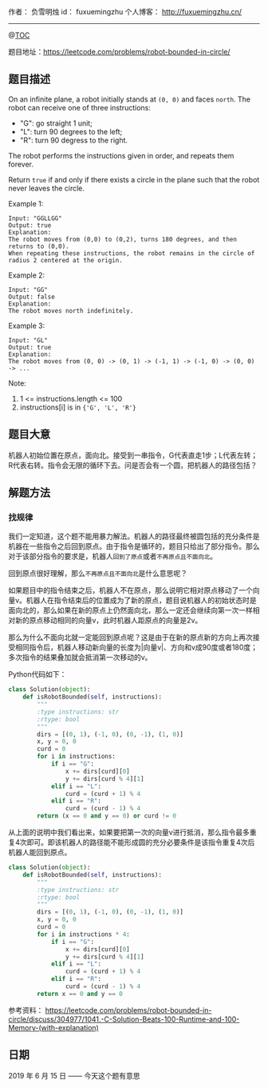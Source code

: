 

作者： 负雪明烛
id：	fuxuemingzhu
个人博客：	http://fuxuemingzhu.cn/

---
@[TOC](目录)


题目地址：https://leetcode.com/problems/robot-bounded-in-circle/

## 题目描述

On an infinite plane, a robot initially stands at ``(0, 0)`` and faces ``north``.  The robot can receive one of three instructions:

- "G": go straight 1 unit;
- "L": turn 90 degrees to the left;
- "R": turn 90 degress to the right.

The robot performs the instructions given in order, and repeats them forever.

Return `true` if and only if there exists a circle in the plane such that the robot never leaves the circle.


Example 1:

    Input: "GGLLGG"
    Output: true
    Explanation: 
    The robot moves from (0,0) to (0,2), turns 180 degrees, and then returns to (0,0).
    When repeating these instructions, the robot remains in the circle of radius 2 centered at the origin.

Example 2:

    Input: "GG"
    Output: false
    Explanation: 
    The robot moves north indefinitely.

Example 3:

    Input: "GL"
    Output: true
    Explanation: 
    The robot moves from (0, 0) -> (0, 1) -> (-1, 1) -> (-1, 0) -> (0, 0) -> ...
 

Note:

1. 1 <= instructions.length <= 100
1. instructions[i] is in `{'G', 'L', 'R'}`


## 题目大意

机器人初始位置在原点，面向北。接受到一串指令，G代表直走1步；L代表左转；R代表右转。指令会无限的循环下去。问是否会有一个圆，把机器人的路径包括？


## 解题方法

### 找规律

我们一定知道，这个题不能用暴力解法。机器人的路径最终被圆包括的充分条件是机器在一些指令之后回到原点。由于指令是循环的，题目只给出了部分指令。那么对于该部分指令的要求是，机器人`回到了原点`或者`不再原点且不面向北`。

回到原点很好理解，那么`不再原点且不面向北`是什么意思呢？

如果题目中的指令结束之后，机器人不在原点，那么说明它相对原点移动了一个向量v。机器人在指令结束后的位置成为了新的原点，题目说机器人的初始状态时是面向北的，那么如果在新的原点上仍然面向北，那么一定还会继续向第一次一样相对新的原点移动相同的向量v，此时机器人距原点的向量是2v。

那么为什么不面向北就一定能回到原点呢？这是由于在新的原点新的方向上再次接受相同指令后，机器人移动新向量的长度为|向量v|、方向和v成90度或者180度；多次指令的结果叠加就会抵消第一次移动的v。


Python代码如下：

```python
class Solution(object):
    def isRobotBounded(self, instructions):
        """
        :type instructions: str
        :rtype: bool
        """
        dirs = [(0, 1), (-1, 0), (0, -1), (1, 0)]
        x, y = 0, 0
        curd = 0
        for i in instructions:
            if i == "G":
                x += dirs[curd][0]
                y += dirs[curd % 4][1]
            elif i == "L":
                curd = (curd + 1) % 4
            elif i == "R":
                curd = (curd - 1) % 4
        return (x == 0 and y == 0) or curd != 0
```

从上面的说明中我们看出来，如果要把第一次的向量v进行抵消，那么指令最多重复4次即可。即该机器人的路径能不能形成圆的充分必要条件是该指令重复4次后机器人能回到原点。

```python
class Solution(object):
    def isRobotBounded(self, instructions):
        """
        :type instructions: str
        :rtype: bool
        """
        dirs = [(0, 1), (-1, 0), (0, -1), (1, 0)]
        x, y = 0, 0
        curd = 0
        for i in instructions * 4:
            if i == "G":
                x += dirs[curd][0]
                y += dirs[curd % 4][1]
            elif i == "L":
                curd = (curd + 1) % 4
            elif i == "R":
                curd = (curd - 1) % 4
        return x == 0 and y == 0
```


参考资料：
https://leetcode.com/problems/robot-bounded-in-circle/discuss/304977/1041.-C-Solution-Beats-100-Runtime-and-100-Memory-(with-explanation)

## 日期

2019 年 6 月 15 日 —— 今天这个题有意思
